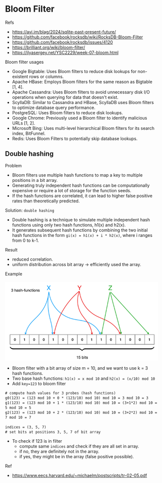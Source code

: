 # Bloom Filter

Refs
- https://avi.im/blag/2024/sqlite-past-present-future/
- https://github.com/facebook/rocksdb/wiki/RocksDB-Bloom-Filter
- https://github.com/facebook/rocksdb/issues/4120
- https://brilliant.org/wiki/bloom-filter/
- https://ilyasergey.net/YSC2229/week-07-bloom.html

Bloom filter usages
- Google Bigtable: Uses Bloom filters to reduce disk lookups for non-existent rows or columns.
- Apache HBase: Employs Bloom filters for the same reason as Bigtable [1, 4].
- Apache Cassandra: Uses Bloom filters to avoid unnecessary disk I/O operations when querying for data that doesn't exist.
- ScyllaDB: Similar to Cassandra and HBase, ScyllaDB uses Bloom filters to optimize database query performance.
- PostgreSQL: Uses Bloom filters to reduce disk lookups.
- Google Chrome: Previously used a Bloom filter to identify malicious URLs [1, 2].
- Microsoft Bing: Uses multi-level hierarchical Bloom filters for its search index, BitFunnel.
- Redis: Uses Bloom Filters to potentially skip database lookups.

## Double hashing

Problem
- Bloom filters use multiple hash functions to map a key to multiple positions in a bit array.
- Generating truly independent hash functions can be computationally expensive or require a lot of storage for the function seeds.
- If the hash functions are correlated, it can lead to higher false positive rates than theoretically predicted.

Solution: `double hashing`
- Double hashing is a technique to simulate multiple independent hash functions using only two hash functions, h1(x) and h2(x).
- It generates subsequent hash functions by combining the two initial hash functions in the form `gi(x) = h1(x) + i * h2(x)`, where i ranges from 0 to k-1.

Result
- reduced correlation.
- uniform distribution across bit array -> efficiently used the array.

Example

![image_filter_3probes_15bits](image_filter_3probes_15bits.png)

- Bloom filter with a bit array of size m = 10, and we want to use k = 3 hash functions.
- Two base hash functions: `h1(x) = x mod 10` and `h2(x) = (x/10) mod 10`
- Add `key=123` to bloom filter
```
# compute hash values for 3 probes (hash functions)
g0(123) = (123 mod 10 + 0 * (123/10) mod 10) mod 10 = 3 mod 10 = 3
g1(123) = (123 mod 10 + 1 * (123/10) mod 10) mod 10 = (3+1*2) mod 10 = 5 mod 10 = 5
g2(123) = (123 mod 10 + 2 * (123/10) mod 10) mod 10 = (3+2*2) mod 10 = 7 mod 10 = 7

indices = (3, 5, 7)
# set bits at positions 3, 5, 7 of bit array
```
- To check if 123 is in filter
  - compute same `indices` and check if they are all set in array.
  - if no, they are definitely not in the array.
  - if yes, they might be in the array (false positive possible).

Ref
- https://www.eecs.harvard.edu/~michaelm/postscripts/tr-02-05.pdf


